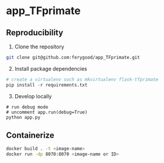 # app_TFprimate  

## Reproducibility

1. Clone the repository
```bash
git clone git@github.com:ferygood/app_TFprimate.git
```
2. Install package dependencies
```python
# create a virtualenv such as mkvirtualenv flask-tfprimate
pip install -r requirements.txt
```

3. Develop locally
```
# run debug mode
# uncomment app.run(debug=True)
python app.py
```

## Containerize
```bash
docker build . -t <image-name>
docker run -dp 8070:8070 <image-name or ID>
```